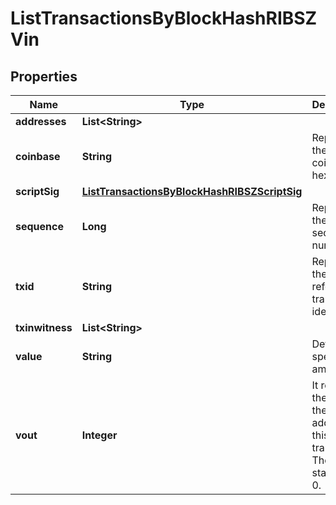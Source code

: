 

# ListTransactionsByBlockHashRIBSZVin


## Properties

| Name | Type | Description | Notes |
|------------ | ------------- | ------------- | -------------|
|**addresses** | **List&lt;String&gt;** |  |  |
|**coinbase** | **String** | Represents the coinbase hex. |  |
|**scriptSig** | [**ListTransactionsByBlockHashRIBSZScriptSig**](ListTransactionsByBlockHashRIBSZScriptSig.md) |  |  |
|**sequence** | **Long** | Represents the script sequence number. |  |
|**txid** | **String** | Represents the reference transaction identifier. |  |
|**txinwitness** | **List&lt;String&gt;** |  |  |
|**value** | **String** | Defines the specific amount. |  |
|**vout** | **Integer** | It refers to the index of the output address of this transaction. The index starts from 0. |  |




